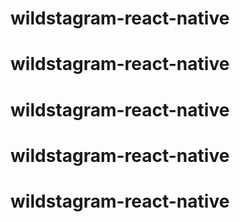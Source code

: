# wildstagram-react-native
# wildstagram-react-native
# wildstagram-react-native
# wildstagram-react-native
# wildstagram-react-native
